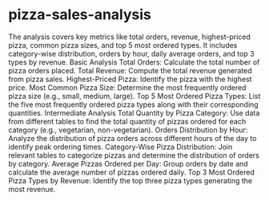 # pizza-sales-analysis
The analysis covers key metrics like total orders, revenue, highest-priced pizza, common pizza sizes, and top 5 most ordered types. It includes category-wise distribution, orders by hour, daily average orders, and top 3 types by revenue.
Basic Analysis
Total Orders: Calculate the total number of pizza orders placed.
Total Revenue: Compute the total revenue generated from pizza sales.
Highest-Priced Pizza: Identify the pizza with the highest price.
Most Common Pizza Size: Determine the most frequently ordered pizza size (e.g., small, medium, large).
Top 5 Most Ordered Pizza Types: List the five most frequently ordered pizza types along with their corresponding quantities.
Intermediate Analysis
Total Quantity by Pizza Category: Use data from different tables to find the total quantity of pizzas ordered for each category (e.g., vegetarian, non-vegetarian).
Orders Distribution by Hour: Analyze the distribution of pizza orders across different hours of the day to identify peak ordering times.
Category-Wise Pizza Distribution: Join relevant tables to categorize pizzas and determine the distribution of orders by category.
Average Pizzas Ordered per Day: Group orders by date and calculate the average number of pizzas ordered daily.
Top 3 Most Ordered Pizza Types by Revenue: Identify the top three pizza types generating the most revenue.

